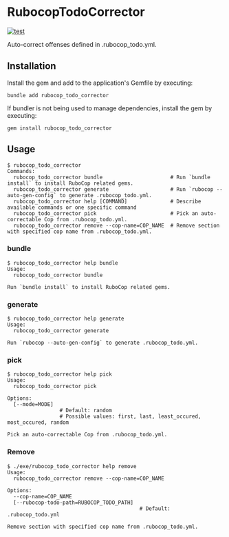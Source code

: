 # RubocopTodoCorrector

[![test](https://github.com/r7kamura/rubocop_todo_corrector/actions/workflows/test.yml/badge.svg)](https://github.com/r7kamura/rubocop_todo_corrector/actions/workflows/test.yml)

Auto-correct offenses defined in .rubocop_todo.yml.

## Installation

Install the gem and add to the application's Gemfile by executing:

```
bundle add rubocop_todo_corrector
```

If bundler is not being used to manage dependencies, install the gem by executing:

```
gem install rubocop_todo_corrector
```

## Usage

```console
$ rubocop_todo_corrector
Commands:
  rubocop_todo_corrector bundle                      # Run `bundle install` to install RuboCop related gems.
  rubocop_todo_corrector generate                    # Run `rubocop --auto-gen-config` to generate .rubocop_todo.yml.
  rubocop_todo_corrector help [COMMAND]              # Describe available commands or one specific command
  rubocop_todo_corrector pick                        # Pick an auto-correctable Cop from .rubocop_todo.yml.
  rubocop_todo_corrector remove --cop-name=COP_NAME  # Remove section with specified cop name from .rubocop_todo.yml.
```

### bundle

```console
$ rubocop_todo_corrector help bundle
Usage:
  rubocop_todo_corrector bundle

Run `bundle install` to install RuboCop related gems.
```

### generate

```console
$ rubocop_todo_corrector help generate
Usage:
  rubocop_todo_corrector generate

Run `rubocop --auto-gen-config` to generate .rubocop_todo.yml.
```

### pick

```console
$ rubocop_todo_corrector help pick
Usage:
  rubocop_todo_corrector pick

Options:
  [--mode=MODE]
                 # Default: random
                 # Possible values: first, last, least_occured, most_occured, random

Pick an auto-correctable Cop from .rubocop_todo.yml.
```

### Remove

```console
$ ./exe/rubocop_todo_corrector help remove
Usage:
  rubocop_todo_corrector remove --cop-name=COP_NAME

Options:
  --cop-name=COP_NAME
  [--rubocop-todo-path=RUBOCOP_TODO_PATH]
                                           # Default: .rubocop_todo.yml

Remove section with specified cop name from .rubocop_todo.yml.
```
